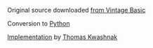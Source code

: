 Original source downloaded [from Vintage Basic](http://www.vintage-basic.net/games.html)

Conversion to [Python](https://www.python.org/about/)

[Implementation](./High_IQ.py) by [Thomas Kwashnak](https://github.com/LittleTealeaf)
